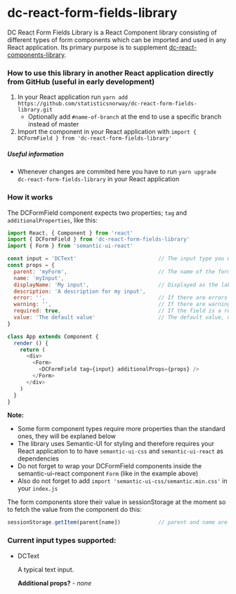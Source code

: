 # dc-react-form-fields-library
DC React Form Fields Library is a React Component library consisting of different types of form components which can be 
imported and used in any React application. Its primary purpose is to supplement 
[dc-react-components-library](https://github.com/statisticsnorway/dc-react-components-library).

### How to use this library in another React application directly from GitHub (useful in early development)
1. In your React application run `yarn add https://github.com/statisticsnorway/dc-react-form-fields-library.git` 
    * Optionally add `#name-of-branch` at the end to use a specific branch instead of master
2. Import the component in your React application with `import { DCFormField } from 'dc-react-form-fields-library'`

##### Useful information
* Whenever changes are commited here you have to run `yarn upgrade dc-react-form-fields-library` in your React 
application

### How it works
The DCFormField component expects two properties; `tag` and `additionalProperties`, like this:
```javascript
import React, { Component } from 'react'
import { DCFormField } from 'dc-react-form-fields-library'
import { Form } from 'semantic-ui-react'

const input = 'DCText'                          // The input type you want the form field to be
const props = {
  parent: 'myForm',                             // The name of the form
  name: 'myInput',                              
  displayName: 'My input',                      // Displayed as the label for the form field
  description: 'A description for my input',
  error: '',                                    // If there are errors
  warning: '',                                  // If there are warnings
  required: true,                               // If the field is a required part of the form
  value: 'The default value'                    // The default value, different input types require different default values
}

class App extends Component {
  render () {
    return (
      <div>
        <Form>
          <DCFormField tag={input} additionalProps={props} />
        </Form>
      </div>
    )
  }
}
```

**Note:**
* Some form component types require more properties than the standard ones, they will be explaned below
* The library uses Semantic-UI for styling and therefore requires your React application to to have `semantic-ui-css` and `semantic-ui-react` as dependencies
* Do not forget to wrap your DCFormField components inside the semantic-ui-react component `Form` (like in the example above)
* Also do not forget to add `import 'semantic-ui-css/semantic.min.css'` in your `index.js`

The form components store their value in sessionStorage at the moment so to fetch the value from the component do this:

```javascript
sessionStorage.getItem(parent[name])            // parent and name are they same values that you used in the props for the component
```

### Current input types supported:
* DCText

   A typical text input.
   
   **Additional props?** - *none*
